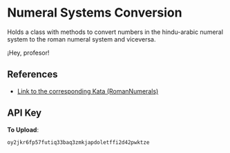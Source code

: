 # Numeral Systems Conversion

Holds a class with methods to convert numbers in the hindu-arabic numeral system to the roman numeral system and viceversa.

¡Hey, profesor!

## References

- [Link to the corresponding Kata (RomanNumerals)](http://codingdojo.org/kata/RomanNumerals/)

## API Key

**To Upload**:

```
oy2jkr6fp57futiq33baq3zmkjapdoletffi2d42pwktze
```
